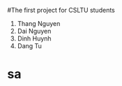 
#The first project for CSLTU students

1. Thang Nguyen
2. Dai Nguyen
3. Dinh Huynh
4. Dang Tu
# sa
